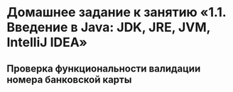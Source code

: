 # Домашнее задание к занятию «1.1. Введение в Java: JDK, JRE, JVM, IntelliJ IDEA»
## Проверка функциональности валидации номера банковской карты